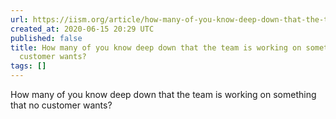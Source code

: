 ```yaml
---
url: https://iism.org/article/how-many-of-you-know-deep-down-that-the-team-is-working-on-something-that-no-customer-wants-54
created_at: 2020-06-15 20:29 UTC
published: false
title: How many of you know deep down that the team is working on something that no
  customer wants?
tags: []
---
```


How many of you know deep down that the team is working on something that no customer wants?

